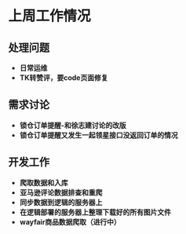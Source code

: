 # 上周工作情况
## **处理问题**
- **日常运维**
- **TK转赞评，要code页面修复**

## **需求讨论**
- **锁仓订单提醒-和徐志建讨论的改版**
- **锁仓订单提醒又发生一起领星接口没返回订单的情况**

## **开发工作**
- **爬取数据和入库**
- **亚马逊评论数据排查和重爬**
- **同步数据到逻辑的服务器上**
- **在逻辑部署的服务器上整理下载好的所有图片文件**
- **wayfair商品数据爬取（进行中）**